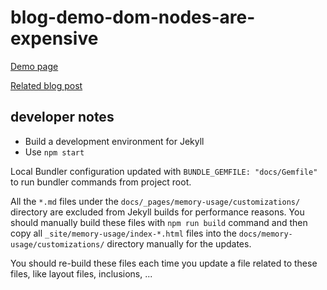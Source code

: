# blog-demo-dom-nodes-are-expensive

[Demo page](https://xkema.github.io/blog-demo-dom-nodes-are-expensive/ "Blog Demo - Can We Uncomment HTML Comments with Javascript")

[Related blog post](https://xkema.github.io/2020/can-we-uncomment-html-comments-with-javascript "Can We Uncomment HTML Comments with JavaScript?")

## developer notes

- Build a development environment for Jekyll
- Use `npm start`

Local Bundler configuration updated with `BUNDLE_GEMFILE: "docs/Gemfile"` to run bundler commands from project root.

All the `*.md` files under the `docs/_pages/memory-usage/customizations/` directory are excluded from Jekyll builds for performance reasons. You should manually build these files with `npm run build` command and then copy all `_site/memory-usage/index-*.html` files into the `docs/memory-usage/customizations/` directory manually for the updates.

You should re-build these files each time you update a file related to these files, like layout files, inclusions, ...